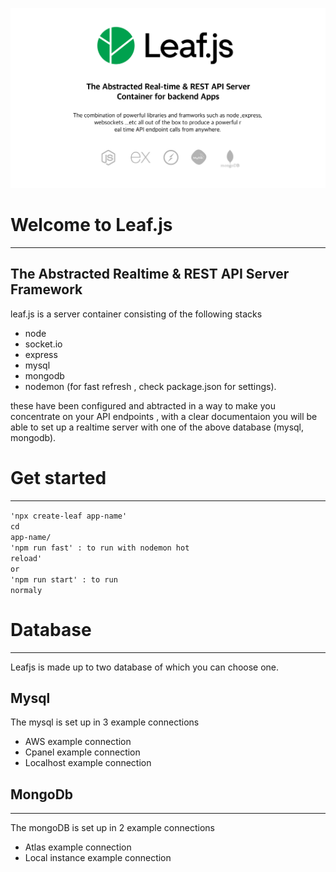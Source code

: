![image banner](./public/assets/banner.png)

# Welcome to Leaf.js
---
## The Abstracted Realtime & REST API Server Framework
leaf.js is a server container consisting of the following stacks 
- node 
- socket.io
- express
- mysql
- mongodb
- nodemon (for fast refresh , check package.json for settings).

these have been configured and abtracted in a way to make you concentrate on your API endpoints , with a clear documentaion you will be able to set up a realtime server with one of the above database (mysql, mongodb).

# Get started 
---
<code>'npx create-leaf app-name'</code><br/> 
<code>cd app-name/</code><br/>
<code>'npm run fast' : to run with nodemon hot reload'</code><br/>
<code>or</code><br/>
<code>'npm run start' : to run normaly</code><br/>

# Database
---
Leafjs is made up to two database of which you can choose one. 
## Mysql
The mysql is set up in 3 example connections
- AWS example connection 
- Cpanel example connection
- Localhost example connection

## MongoDb
---
The mongoDB is set up in 2 example connections
- Atlas example connection
- Local instance example connection

